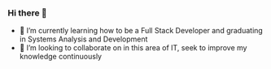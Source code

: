 ### Hi there 👋


- 🌱 I’m currently learning how to be a Full Stack Developer 
and graduating in Systems Analysis and Development
- 👯 I’m looking to collaborate on in this area of IT, seek to improve my knowledge continuously


